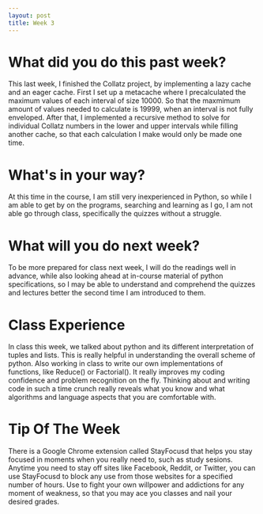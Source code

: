 ```yaml
---
layout: post
title: Week 3
---
```

# What did you do this past week?

This last week, I finished the Collatz project, by implementing a lazy cache and an eager cache. First I set up a metacache where I precalculated the maximum values of each interval of size 10000. So that the maxmimum amount of values needed to calculate is 19999, when an interval is not fully enveloped. After that, I implemented a recursive method to solve for individual Collatz numbers in the lower and upper intervals while filling another cache, so that each calculation I make would only be made one time. 

# What's in your way?

At this time in the course, I am still very inexperienced in Python, so while I am able to get by on the programs, searching and learning as I go, I am not able go through class, specifically the quizzes without a struggle. 

# What will you do next week?

To be more prepared for class next week, I will do the readings well in advance, while also looking ahead at in-course material of python specifications, so I may be able to understand and comprehend the quizzes and lectures better the second time I am introduced to them.

# Class Experience

In class this week, we talked about python and its different interpretation of tuples and lists. This is really helpful in understanding the overall scheme of python. Also working in class to write our own implementations of functions, like Reduce() or Factorial(). It really improves my coding confidence and problem recognition on the fly. Thinking about and writing code in such a time crunch really reveals what you know and what algorithms and language aspects that you are comfortable with. 

# Tip Of The Week
There is a Google Chrome extension called StayFocusd that helps you stay focused in moments when you really need to, such as study sesions. Anytime you need to stay off sites like Facebook, Reddit, or Twitter, you can use StayFocusd to block any use from those websites for a specified number of hours. Use to fight your own willpower and addictions for any moment of weakness, so that you may ace you classes and nail your desired grades.
